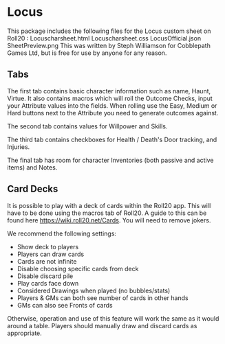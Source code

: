 # Locus
This package includes the following files for the Locus custom sheet on Roll20 :
Locuscharsheet.html
Locuscharsheet.css
LocusOfficial.json
SheetPreview.png
This was written by Steph Williamson for Cobblepath Games Ltd, but is free for use by anyone for any reason.

## Tabs
The first tab contains basic character information such as name, Haunt, Virtue.  It also contains macros which will roll the Outcome Checks, input your Attribute values into the fields. When rolling use the Easy, Medium or Hard buttons next to the Attribute you need to generate outcomes against. 

The second tab contains values for Willpower and Skills.

The third tab contains checkboxes for Health / Death's Door tracking, and Injuries.  

The final tab has room for character Inventories (both passive and active items) and Notes. 

## Card Decks
It is possible to play with a deck of cards within the Roll20 app.  This will have to be done using the macros tab of Roll20.  A guide to this can be found here https://wiki.roll20.net/Cards.  You will need to remove jokers.

We recommend the following settings:
- Show deck to players 
- Players can draw cards
- Cards are not infinite
- Disable choosing specific cards from deck
- Disable discard pile
- Play cards face down
- Considered Drawings when played (no bubbles/stats)
- Players & GMs can both see number of cards in other hands
- GMs can also see Fronts of cards

Otherwise, operation and use of this feature will work the same as it would around a table.  Players should manually draw and discard cards as appropriate.  
